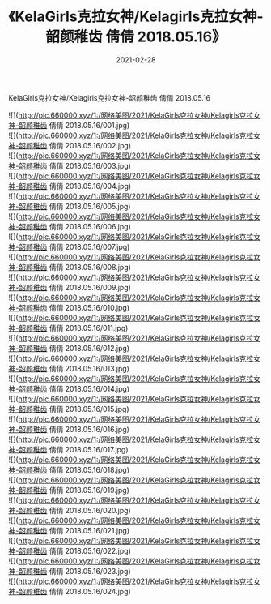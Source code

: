 ﻿---
layout: post
title:  《KelaGirls克拉女神/Kelagirls克拉女神-韶颜稚齿 倩倩 2018.05.16》
date:   2021-02-28
img: http://pic.660000.xyz/1:/网络美图/2021/KelaGirls克拉女神/Kelagirls克拉女神-韶颜稚齿 倩倩 2018.05.16/000.jpg
categories: [美女, 清纯, 唯美]
---

KelaGirls克拉女神/Kelagirls克拉女神-韶颜稚齿 倩倩 2018.05.16

 ![](http://pic.660000.xyz/1:/网络美图/2021/KelaGirls克拉女神/Kelagirls克拉女神-韶颜稚齿 倩倩 2018.05.16/001.jpg) <br>![](http://pic.660000.xyz/1:/网络美图/2021/KelaGirls克拉女神/Kelagirls克拉女神-韶颜稚齿 倩倩 2018.05.16/002.jpg) <br>![](http://pic.660000.xyz/1:/网络美图/2021/KelaGirls克拉女神/Kelagirls克拉女神-韶颜稚齿 倩倩 2018.05.16/003.jpg) <br>![](http://pic.660000.xyz/1:/网络美图/2021/KelaGirls克拉女神/Kelagirls克拉女神-韶颜稚齿 倩倩 2018.05.16/004.jpg) <br>![](http://pic.660000.xyz/1:/网络美图/2021/KelaGirls克拉女神/Kelagirls克拉女神-韶颜稚齿 倩倩 2018.05.16/005.jpg) <br>![](http://pic.660000.xyz/1:/网络美图/2021/KelaGirls克拉女神/Kelagirls克拉女神-韶颜稚齿 倩倩 2018.05.16/006.jpg) <br>![](http://pic.660000.xyz/1:/网络美图/2021/KelaGirls克拉女神/Kelagirls克拉女神-韶颜稚齿 倩倩 2018.05.16/007.jpg) <br>![](http://pic.660000.xyz/1:/网络美图/2021/KelaGirls克拉女神/Kelagirls克拉女神-韶颜稚齿 倩倩 2018.05.16/008.jpg) <br>![](http://pic.660000.xyz/1:/网络美图/2021/KelaGirls克拉女神/Kelagirls克拉女神-韶颜稚齿 倩倩 2018.05.16/009.jpg) <br>![](http://pic.660000.xyz/1:/网络美图/2021/KelaGirls克拉女神/Kelagirls克拉女神-韶颜稚齿 倩倩 2018.05.16/010.jpg) <br>![](http://pic.660000.xyz/1:/网络美图/2021/KelaGirls克拉女神/Kelagirls克拉女神-韶颜稚齿 倩倩 2018.05.16/011.jpg) <br>![](http://pic.660000.xyz/1:/网络美图/2021/KelaGirls克拉女神/Kelagirls克拉女神-韶颜稚齿 倩倩 2018.05.16/012.jpg) <br>![](http://pic.660000.xyz/1:/网络美图/2021/KelaGirls克拉女神/Kelagirls克拉女神-韶颜稚齿 倩倩 2018.05.16/013.jpg) <br>![](http://pic.660000.xyz/1:/网络美图/2021/KelaGirls克拉女神/Kelagirls克拉女神-韶颜稚齿 倩倩 2018.05.16/014.jpg) <br>![](http://pic.660000.xyz/1:/网络美图/2021/KelaGirls克拉女神/Kelagirls克拉女神-韶颜稚齿 倩倩 2018.05.16/015.jpg) <br>![](http://pic.660000.xyz/1:/网络美图/2021/KelaGirls克拉女神/Kelagirls克拉女神-韶颜稚齿 倩倩 2018.05.16/016.jpg) <br>![](http://pic.660000.xyz/1:/网络美图/2021/KelaGirls克拉女神/Kelagirls克拉女神-韶颜稚齿 倩倩 2018.05.16/017.jpg) <br>![](http://pic.660000.xyz/1:/网络美图/2021/KelaGirls克拉女神/Kelagirls克拉女神-韶颜稚齿 倩倩 2018.05.16/018.jpg) <br>![](http://pic.660000.xyz/1:/网络美图/2021/KelaGirls克拉女神/Kelagirls克拉女神-韶颜稚齿 倩倩 2018.05.16/019.jpg) <br>![](http://pic.660000.xyz/1:/网络美图/2021/KelaGirls克拉女神/Kelagirls克拉女神-韶颜稚齿 倩倩 2018.05.16/020.jpg) <br>![](http://pic.660000.xyz/1:/网络美图/2021/KelaGirls克拉女神/Kelagirls克拉女神-韶颜稚齿 倩倩 2018.05.16/021.jpg) <br>![](http://pic.660000.xyz/1:/网络美图/2021/KelaGirls克拉女神/Kelagirls克拉女神-韶颜稚齿 倩倩 2018.05.16/022.jpg) <br>![](http://pic.660000.xyz/1:/网络美图/2021/KelaGirls克拉女神/Kelagirls克拉女神-韶颜稚齿 倩倩 2018.05.16/023.jpg) <br>![](http://pic.660000.xyz/1:/网络美图/2021/KelaGirls克拉女神/Kelagirls克拉女神-韶颜稚齿 倩倩 2018.05.16/024.jpg) <br>